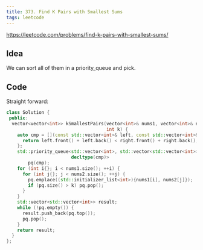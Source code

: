 ```yaml
---
title: 373. Find K Pairs with Smallest Sums
tags: leetcode
---
```


https://leetcode.com/problems/find-k-pairs-with-smallest-sums/

## Idea
We can sort all of them in a priority_queue and pick.

## Code
Straight forward:
```cpp
class Solution {
 public:
  vector<vector<int>> kSmallestPairs(vector<int>& nums1, vector<int>& nums2,
                                     int k) {
    auto cmp = [](const std::vector<int>& left, const std::vector<int>& right) {
      return left.front() + left.back() < right.front() + right.back();
    };
    std::priority_queue<std::vector<int>, std::vector<std::vector<int>>,
                        decltype(cmp)>
        pq(cmp);
    for (int i{}; i < nums1.size(); ++i) {
      for (int j{}; j < nums2.size(); ++j) {
        pq.emplace((std::initializer_list<int>){nums1[i], nums2[j]});
        if (pq.size() > k) pq.pop();
      }
    }
    std::vector<std::vector<int>> result;
    while (!pq.empty()) {
      result.push_back(pq.top());
      pq.pop();
    }
    return result;
  }
};
```
